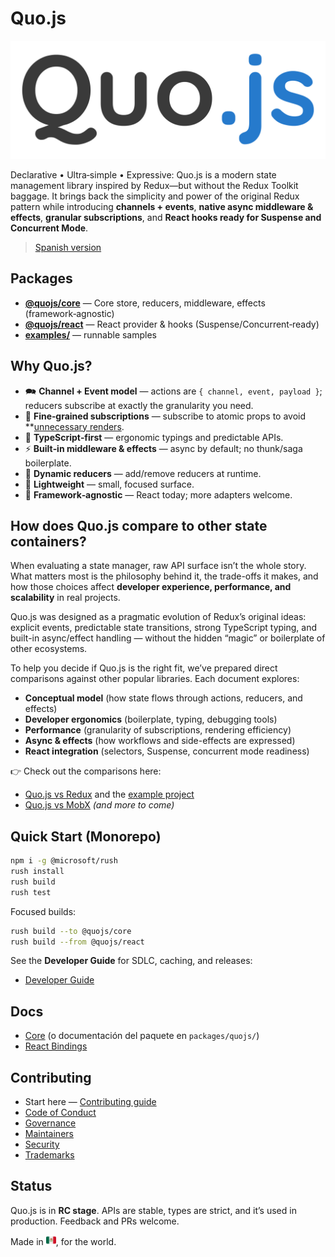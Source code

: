 # Quo.js

![Quo.js logo](./assets/logo.svg)

Declarative • Ultra‑simple • Expressive: Quo.js is a modern state management library inspired by
Redux—but without the Redux Toolkit baggage. It brings back the simplicity and power of the
original Redux pattern while introducing **channels + events**, **native async middleware &
effects**, **granular subscriptions**, and **React hooks ready for Suspense and Concurrent
Mode**.

> [Spanish version](./README.es.md)

## Packages

- **[@quojs/core](./packages/quojs/README.md)** — Core store, reducers, middleware, effects
  (framework‑agnostic)
- **[@quojs/react](./packages/quojs-react/README.md)** — React provider & hooks
  (Suspense/Concurrent‑ready)
- **[examples/](./examples/)** — runnable samples

## Why Quo.js?

- 🗪 **Channel + Event model** — actions are `{ channel, event, payload }`; reducers subscribe at
  exactly the granularity you need.
- 🎯 **Fine‑grained subscriptions** — subscribe to atomic props to avoid
  \*\*[unnecessary renders](./examples/quojs-in-react/redux-quojs-profiler.md).
- 🧭 **TypeScript‑first** — ergonomic typings and predictable APIs.
- ⚡ **Built‑in middleware & effects** — async by default; no thunk/saga boilerplate.
- 🧩 **Dynamic reducers** — add/remove reducers at runtime.
- 📌 **Lightweight** — small, focused surface.
- 🧭 **Framework‑agnostic** — React today; more adapters welcome.

## How does **Quo.js** compare to other state containers?

When evaluating a state manager, raw API surface isn’t the whole story. What matters most is the
philosophy behind it, the trade-offs it makes, and how those choices affect **developer
experience, performance, and scalability** in real projects.

Quo.js was designed as a pragmatic evolution of Redux’s original ideas: explicit events,
predictable state transitions, strong TypeScript typing, and built-in async/effect handling —
without the hidden “magic” or boilerplate of other ecosystems.

To help you decide if Quo.js is the right fit, we’ve prepared direct comparisons against other
popular libraries. Each document explores:

- **Conceptual model** (how state flows through actions, reducers, and effects)
- **Developer ergonomics** (boilerplate, typing, debugging tools)
- **Performance** (granularity of subscriptions, rendering efficiency)
- **Async & effects** (how workflows and side-effects are expressed)
- **React integration** (selectors, Suspense, concurrent mode readiness)

👉 Check out the comparisons here:

- [Quo.js vs Redux](./docs/en/comparison/redux-comparison.md) and the [example project](./examples/quojs-in-react/README.md)
- [Quo.js vs MobX](./docs/en/comparison/mobx-comparison.md)
_(and more to come)_

## Quick Start (Monorepo)

```bash
npm i -g @microsoft/rush
rush install
rush build
rush test
```

Focused builds:

```bash
rush build --to @quojs/core
rush build --from @quojs/react
```

See the **Developer Guide** for SDLC, caching, and releases:

- [Developer Guide](./docs/en/DEVELOPER_GUIDE.md)

## Docs

- [Core](./packages/quojs/docs/es/core.md) (o documentación del paquete en `packages/quojs/`)
- [React Bindings](./packages/quojs/docs/es/core.md)

## Contributing

- Start here — [Contributing guide](./CONTRIBUTING.md)
- [Code of Conduct](./CODE_OF_CONDUCT.md)
- [Governance](./GOVERNANCE.md)
- [Maintainers](./MAINTAINERS.md)
- [Security](./SECURITY.md)
- [Trademarks](./TRADEMARKS.md)

## Status

Quo.js is in **RC stage**. APIs are stable, types are strict, and it’s used in production. Feedback
and PRs welcome.

Made in <img src="./assets/mx.svg" alt="Mexico flag" width="16" height="16" />, for the world.
